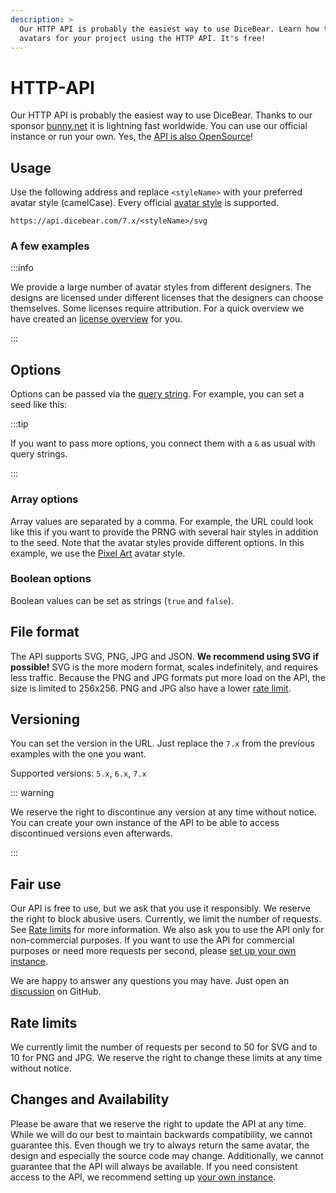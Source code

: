 ```yaml
---
description: >
  Our HTTP API is probably the easiest way to use DiceBear. Learn how to create
  avatars for your project using the HTTP API. It's free!
---
```


<script setup>
import BrowserPreview from '@theme/components/BrowserPreview.vue';
</script>

# HTTP-API

Our HTTP API is probably the easiest way to use DiceBear. Thanks to our sponsor
[bunny.net](https://bunny.net/) it is lightning fast worldwide. You can use our
official instance or run your own. Yes, the
[API is also OpenSource](https://github.com/dicebear/api)!

## Usage

Use the following address and replace `<styleName>` with your preferred avatar
style (camelCase). Every official [avatar style](/styles/) is supported.

```
https://api.dicebear.com/7.x/<styleName>/svg
```

### A few examples

<BrowserPreview url="https://api.dicebear.com/7.x/pixel-art/svg" />
<BrowserPreview url="https://api.dicebear.com/7.x/lorelei/svg" />

:::info

We provide a large number of avatar styles from different designers. The designs
are licensed under different licenses that the designers can choose themselves.
Some licenses require attribution. For a quick overview we have created an
[license overview](/licenses/) for you.

:::

## Options

Options can be passed via the
[query string](https://en.wikipedia.org/wiki/Query_string). For example, you can
set a seed like this:

<BrowserPreview url="https://api.dicebear.com/7.x/pixel-art/svg?seed=John" />
<BrowserPreview url="https://api.dicebear.com/7.x/pixel-art/svg?seed=Jane" />

:::tip

If you want to pass more options, you connect them with a `&` as usual with
query strings.

:::

### Array options

Array values are separated by a comma. For example, the URL could look like this
if you want to provide the PRNG with several hair styles in addition to the
seed. Note that the avatar styles provide different options. In this example, we
use the [Pixel Art](/styles/pixel-art/) avatar style.

<BrowserPreview url="https://api.dicebear.com/7.x/pixel-art/svg?seed=John&hair=short01,short02,short03,short04,short05" />
<BrowserPreview url="https://api.dicebear.com/7.x/pixel-art/svg?seed=Jane&hair=long01,long02,long03,long04,long05" />

### Boolean options

Boolean values can be set as strings (`true` and `false`).

<BrowserPreview url="https://api.dicebear.com/7.x/lorelei/svg?flip=true" />
<BrowserPreview url="https://api.dicebear.com/7.x/lorelei/svg?flip=false" />

## File format

The API supports SVG, PNG, JPG and JSON. **We recommend using SVG if possible!**
SVG is the more modern format, scales indefinitely, and requires less traffic.
Because the PNG and JPG formats put more load on the API, the size is limited to
256x256. PNG and JPG also have a lower [rate limit](#rate-limits).

<BrowserPreview url="https://api.dicebear.com/7.x/bottts/svg" />
<BrowserPreview url="https://api.dicebear.com/7.x/bottts/png" />
<BrowserPreview url="https://api.dicebear.com/7.x/bottts/jpg" />

## Versioning

You can set the version in the URL. Just replace the `7.x` from the previous
examples with the one you want.

Supported versions: `5.x`, `6.x`, `7.x`

::: warning

We reserve the right to discontinue any version at any time without notice. You
can create your own instance of the API to be able to access discontinued
versions even afterwards.

:::

## Fair use

Our API is free to use, but we ask that you use it responsibly. We reserve the
right to block abusive users. Currently, we limit the number of requests. See
[Rate limits](#rate-limits) for more information. We also ask you to use the API
only for non-commercial purposes. If you want to use the API for commercial
purposes or need more requests per second, please
[set up your own instance](/guides/host-the-http-api-yourself/).

We are happy to answer any questions you may have. Just open an
[discussion](https://github.com/orgs/dicebear/discussions) on GitHub.

## Rate limits

We currently limit the number of requests per second to 50 for SVG and to 10 for
PNG and JPG. We reserve the right to change these limits at any time without
notice.

## Changes and Availability

Please be aware that we reserve the right to update the API at any time. While
we will do our best to maintain backwards compatibility, we cannot guarantee
this. Even though we try to always return the same avatar, the design and
especially the source code may change. Additionally, we cannot guarantee that
the API will always be available. If you need consistent access to the API, we
recommend setting up [your own instance](/guides/host-the-http-api-yourself/).
